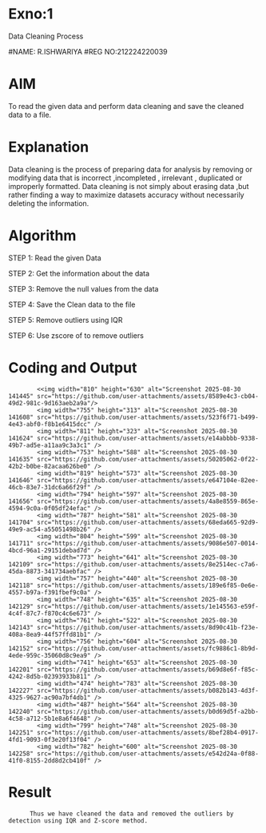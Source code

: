 # Exno:1
Data Cleaning Process

#NAME: R.ISHWARIYA
#REG NO:212224220039

# AIM
To read the given data and perform data cleaning and save the cleaned data to a file.

# Explanation
Data cleaning is the process of preparing data for analysis by removing or modifying data that is incorrect ,incompleted , irrelevant , duplicated or improperly formatted. Data cleaning is not simply about erasing data ,but rather finding a way to maximize datasets accuracy without necessarily deleting the information.

# Algorithm
STEP 1: Read the given Data

STEP 2: Get the information about the data

STEP 3: Remove the null values from the data

STEP 4: Save the Clean data to the file

STEP 5: Remove outliers using IQR

STEP 6: Use zscore of to remove outliers

# Coding and Output
            <<img width="810" height="630" alt="Screenshot 2025-08-30 141445" src="https://github.com/user-attachments/assets/8589e4c3-cb04-49d2-981c-9d163aeb2a9a"/> 
            <img width="755" height="313" alt="Screenshot 2025-08-30 141608" src="https://github.com/user-attachments/assets/523f6f71-b499-4e43-abf0-f8b1e6415dcc" />
            <img width="811" height="323" alt="Screenshot 2025-08-30 141624" src="https://github.com/user-attachments/assets/e14abbbb-9338-49b7-ad5e-a11aa9c3a3c1" />
            <img width="753" height="588" alt="Screenshot 2025-08-30 141635" src="https://github.com/user-attachments/assets/50205062-0f22-42b2-b0be-82acaa626be0" />
            <img width="819" height="573" alt="Screenshot 2025-08-30 141646" src="https://github.com/user-attachments/assets/e647104e-82ee-46cb-83e7-31dc6a66f29f" />
            <img width="794" height="597" alt="Screenshot 2025-08-30 141656" src="https://github.com/user-attachments/assets/4a8e8559-865e-4594-9c0a-0f05df24efac" />
            <img width="787" height="581" alt="Screenshot 2025-08-30 141704" src="https://github.com/user-attachments/assets/68eda665-92d9-49e9-ac54-a55051498b26" />
            <img width="804" height="599" alt="Screenshot 2025-08-30 141711" src="https://github.com/user-attachments/assets/9086e507-0014-4bcd-96a1-29151debad7d" />
            <img width="773" height="641" alt="Screenshot 2025-08-30 142109" src="https://github.com/user-attachments/assets/8e2514ec-c7a6-45da-8873-341734aebfac" />
            <img width="757" height="440" alt="Screenshot 2025-08-30 142118" src="https://github.com/user-attachments/assets/189e6f85-0e6e-4557-b97a-f391fbef9c0a" />
            <img width="748" height="635" alt="Screenshot 2025-08-30 142129" src="https://github.com/user-attachments/assets/1e145563-e59f-4c4f-87c7-f870c4c6e673" />
            <img width="761" height="522" alt="Screenshot 2025-08-30 142143" src="https://github.com/user-attachments/assets/8d90c41b-f23e-408a-8ea9-44f57ffd81b1" />
            <img width="756" height="604" alt="Screenshot 2025-08-30 142152" src="https://github.com/user-attachments/assets/fc9886c1-8b9d-4ede-959c-35060d8c9ea9" />
            <img width="741" height="653" alt="Screenshot 2025-08-30 142201" src="https://github.com/user-attachments/assets/b69d8e6f-f85c-4242-8d5b-02393933b811" />
            <img width="474" height="783" alt="Screenshot 2025-08-30 142227" src="https://github.com/user-attachments/assets/b082b143-4d3f-4325-9627-ac90a7bf4db1" />
            <img width="487" height="564" alt="Screenshot 2025-08-30 142240" src="https://github.com/user-attachments/assets/b0d69d5f-a2bb-4c58-a712-5b1e8a6f4648" />
            <img width="799" height="748" alt="Screenshot 2025-08-30 142251" src="https://github.com/user-attachments/assets/8bef28b4-0917-4fd1-9093-0f3e20f13f04" />
            <img width="782" height="600" alt="Screenshot 2025-08-30 142258" src="https://github.com/user-attachments/assets/e542d24a-0f88-41f0-8155-2dd8d2cb410f" />


# Result
          Thus we have cleaned the data and removed the outliers by detection using IQR and Z-score method.


